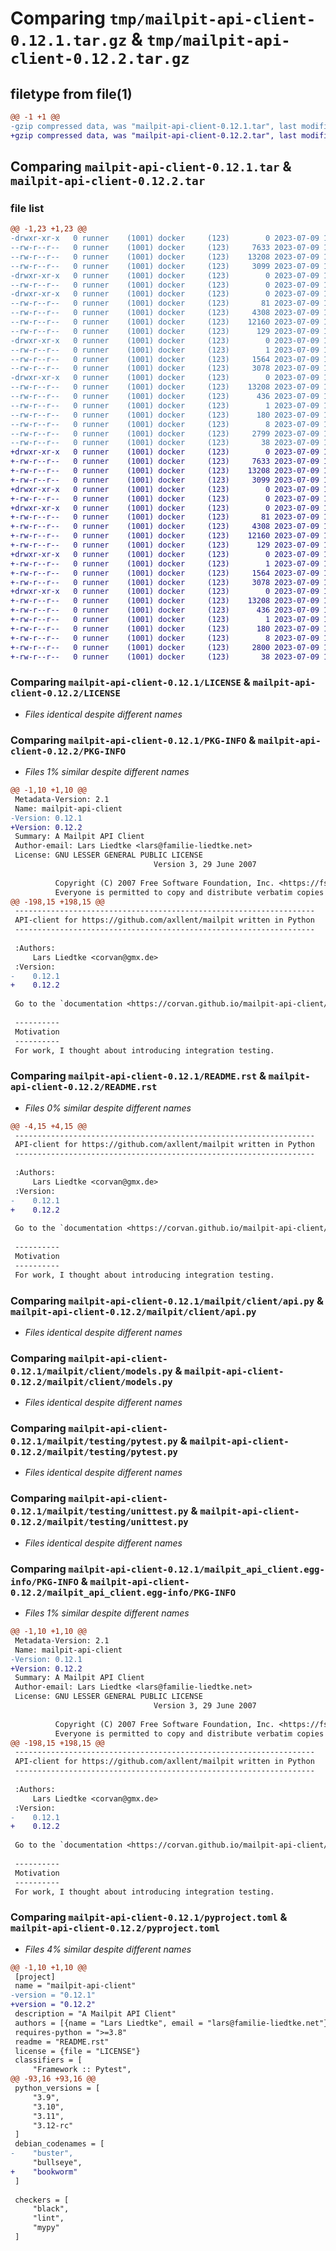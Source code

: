 # Comparing `tmp/mailpit-api-client-0.12.1.tar.gz` & `tmp/mailpit-api-client-0.12.2.tar.gz`

## filetype from file(1)

```diff
@@ -1 +1 @@
-gzip compressed data, was "mailpit-api-client-0.12.1.tar", last modified: Sun Jul  9 12:49:58 2023, max compression
+gzip compressed data, was "mailpit-api-client-0.12.2.tar", last modified: Sun Jul  9 14:22:45 2023, max compression
```

## Comparing `mailpit-api-client-0.12.1.tar` & `mailpit-api-client-0.12.2.tar`

### file list

```diff
@@ -1,23 +1,23 @@
-drwxr-xr-x   0 runner    (1001) docker     (123)        0 2023-07-09 12:49:58.322992 mailpit-api-client-0.12.1/
--rw-r--r--   0 runner    (1001) docker     (123)     7633 2023-07-09 12:49:31.000000 mailpit-api-client-0.12.1/LICENSE
--rw-r--r--   0 runner    (1001) docker     (123)    13208 2023-07-09 12:49:58.322992 mailpit-api-client-0.12.1/PKG-INFO
--rw-r--r--   0 runner    (1001) docker     (123)     3099 2023-07-09 12:49:31.000000 mailpit-api-client-0.12.1/README.rst
-drwxr-xr-x   0 runner    (1001) docker     (123)        0 2023-07-09 12:49:58.318992 mailpit-api-client-0.12.1/mailpit/
--rw-r--r--   0 runner    (1001) docker     (123)        0 2023-07-09 12:49:31.000000 mailpit-api-client-0.12.1/mailpit/__init__.py
-drwxr-xr-x   0 runner    (1001) docker     (123)        0 2023-07-09 12:49:58.318992 mailpit-api-client-0.12.1/mailpit/client/
--rw-r--r--   0 runner    (1001) docker     (123)       81 2023-07-09 12:49:31.000000 mailpit-api-client-0.12.1/mailpit/client/__init__.py
--rw-r--r--   0 runner    (1001) docker     (123)     4308 2023-07-09 12:49:31.000000 mailpit-api-client-0.12.1/mailpit/client/api.py
--rw-r--r--   0 runner    (1001) docker     (123)    12160 2023-07-09 12:49:31.000000 mailpit-api-client-0.12.1/mailpit/client/models.py
--rw-r--r--   0 runner    (1001) docker     (123)      129 2023-07-09 12:49:31.000000 mailpit-api-client-0.12.1/mailpit/config.py
-drwxr-xr-x   0 runner    (1001) docker     (123)        0 2023-07-09 12:49:58.318992 mailpit-api-client-0.12.1/mailpit/testing/
--rw-r--r--   0 runner    (1001) docker     (123)        1 2023-07-09 12:49:31.000000 mailpit-api-client-0.12.1/mailpit/testing/__init__.py
--rw-r--r--   0 runner    (1001) docker     (123)     1564 2023-07-09 12:49:31.000000 mailpit-api-client-0.12.1/mailpit/testing/pytest.py
--rw-r--r--   0 runner    (1001) docker     (123)     3078 2023-07-09 12:49:31.000000 mailpit-api-client-0.12.1/mailpit/testing/unittest.py
-drwxr-xr-x   0 runner    (1001) docker     (123)        0 2023-07-09 12:49:58.322992 mailpit-api-client-0.12.1/mailpit_api_client.egg-info/
--rw-r--r--   0 runner    (1001) docker     (123)    13208 2023-07-09 12:49:58.000000 mailpit-api-client-0.12.1/mailpit_api_client.egg-info/PKG-INFO
--rw-r--r--   0 runner    (1001) docker     (123)      436 2023-07-09 12:49:58.000000 mailpit-api-client-0.12.1/mailpit_api_client.egg-info/SOURCES.txt
--rw-r--r--   0 runner    (1001) docker     (123)        1 2023-07-09 12:49:58.000000 mailpit-api-client-0.12.1/mailpit_api_client.egg-info/dependency_links.txt
--rw-r--r--   0 runner    (1001) docker     (123)      180 2023-07-09 12:49:58.000000 mailpit-api-client-0.12.1/mailpit_api_client.egg-info/requires.txt
--rw-r--r--   0 runner    (1001) docker     (123)        8 2023-07-09 12:49:58.000000 mailpit-api-client-0.12.1/mailpit_api_client.egg-info/top_level.txt
--rw-r--r--   0 runner    (1001) docker     (123)     2799 2023-07-09 12:49:31.000000 mailpit-api-client-0.12.1/pyproject.toml
--rw-r--r--   0 runner    (1001) docker     (123)       38 2023-07-09 12:49:58.322992 mailpit-api-client-0.12.1/setup.cfg
+drwxr-xr-x   0 runner    (1001) docker     (123)        0 2023-07-09 14:22:45.496074 mailpit-api-client-0.12.2/
+-rw-r--r--   0 runner    (1001) docker     (123)     7633 2023-07-09 14:22:25.000000 mailpit-api-client-0.12.2/LICENSE
+-rw-r--r--   0 runner    (1001) docker     (123)    13208 2023-07-09 14:22:45.496074 mailpit-api-client-0.12.2/PKG-INFO
+-rw-r--r--   0 runner    (1001) docker     (123)     3099 2023-07-09 14:22:25.000000 mailpit-api-client-0.12.2/README.rst
+drwxr-xr-x   0 runner    (1001) docker     (123)        0 2023-07-09 14:22:45.496074 mailpit-api-client-0.12.2/mailpit/
+-rw-r--r--   0 runner    (1001) docker     (123)        0 2023-07-09 14:22:25.000000 mailpit-api-client-0.12.2/mailpit/__init__.py
+drwxr-xr-x   0 runner    (1001) docker     (123)        0 2023-07-09 14:22:45.496074 mailpit-api-client-0.12.2/mailpit/client/
+-rw-r--r--   0 runner    (1001) docker     (123)       81 2023-07-09 14:22:25.000000 mailpit-api-client-0.12.2/mailpit/client/__init__.py
+-rw-r--r--   0 runner    (1001) docker     (123)     4308 2023-07-09 14:22:25.000000 mailpit-api-client-0.12.2/mailpit/client/api.py
+-rw-r--r--   0 runner    (1001) docker     (123)    12160 2023-07-09 14:22:25.000000 mailpit-api-client-0.12.2/mailpit/client/models.py
+-rw-r--r--   0 runner    (1001) docker     (123)      129 2023-07-09 14:22:25.000000 mailpit-api-client-0.12.2/mailpit/config.py
+drwxr-xr-x   0 runner    (1001) docker     (123)        0 2023-07-09 14:22:45.496074 mailpit-api-client-0.12.2/mailpit/testing/
+-rw-r--r--   0 runner    (1001) docker     (123)        1 2023-07-09 14:22:25.000000 mailpit-api-client-0.12.2/mailpit/testing/__init__.py
+-rw-r--r--   0 runner    (1001) docker     (123)     1564 2023-07-09 14:22:25.000000 mailpit-api-client-0.12.2/mailpit/testing/pytest.py
+-rw-r--r--   0 runner    (1001) docker     (123)     3078 2023-07-09 14:22:25.000000 mailpit-api-client-0.12.2/mailpit/testing/unittest.py
+drwxr-xr-x   0 runner    (1001) docker     (123)        0 2023-07-09 14:22:45.496074 mailpit-api-client-0.12.2/mailpit_api_client.egg-info/
+-rw-r--r--   0 runner    (1001) docker     (123)    13208 2023-07-09 14:22:45.000000 mailpit-api-client-0.12.2/mailpit_api_client.egg-info/PKG-INFO
+-rw-r--r--   0 runner    (1001) docker     (123)      436 2023-07-09 14:22:45.000000 mailpit-api-client-0.12.2/mailpit_api_client.egg-info/SOURCES.txt
+-rw-r--r--   0 runner    (1001) docker     (123)        1 2023-07-09 14:22:45.000000 mailpit-api-client-0.12.2/mailpit_api_client.egg-info/dependency_links.txt
+-rw-r--r--   0 runner    (1001) docker     (123)      180 2023-07-09 14:22:45.000000 mailpit-api-client-0.12.2/mailpit_api_client.egg-info/requires.txt
+-rw-r--r--   0 runner    (1001) docker     (123)        8 2023-07-09 14:22:45.000000 mailpit-api-client-0.12.2/mailpit_api_client.egg-info/top_level.txt
+-rw-r--r--   0 runner    (1001) docker     (123)     2800 2023-07-09 14:22:25.000000 mailpit-api-client-0.12.2/pyproject.toml
+-rw-r--r--   0 runner    (1001) docker     (123)       38 2023-07-09 14:22:45.496074 mailpit-api-client-0.12.2/setup.cfg
```

### Comparing `mailpit-api-client-0.12.1/LICENSE` & `mailpit-api-client-0.12.2/LICENSE`

 * *Files identical despite different names*

### Comparing `mailpit-api-client-0.12.1/PKG-INFO` & `mailpit-api-client-0.12.2/PKG-INFO`

 * *Files 1% similar despite different names*

```diff
@@ -1,10 +1,10 @@
 Metadata-Version: 2.1
 Name: mailpit-api-client
-Version: 0.12.1
+Version: 0.12.2
 Summary: A Mailpit API Client
 Author-email: Lars Liedtke <lars@familie-liedtke.net>
 License: GNU LESSER GENERAL PUBLIC LICENSE
                                Version 3, 29 June 2007
         
          Copyright (C) 2007 Free Software Foundation, Inc. <https://fsf.org/>
          Everyone is permitted to copy and distribute verbatim copies
@@ -198,15 +198,15 @@
 -------------------------------------------------------------------
 API-client for https://github.com/axllent/mailpit written in Python
 -------------------------------------------------------------------
 
 :Authors:
     Lars Liedtke <corvan@gmx.de>
 :Version:
-    0.12.1
+    0.12.2
 
 Go to the `documentation <https://corvan.github.io/mailpit-api-client/>`_
 
 ----------
 Motivation
 ----------
 For work, I thought about introducing integration testing.
```

### Comparing `mailpit-api-client-0.12.1/README.rst` & `mailpit-api-client-0.12.2/README.rst`

 * *Files 0% similar despite different names*

```diff
@@ -4,15 +4,15 @@
 -------------------------------------------------------------------
 API-client for https://github.com/axllent/mailpit written in Python
 -------------------------------------------------------------------
 
 :Authors:
     Lars Liedtke <corvan@gmx.de>
 :Version:
-    0.12.1
+    0.12.2
 
 Go to the `documentation <https://corvan.github.io/mailpit-api-client/>`_
 
 ----------
 Motivation
 ----------
 For work, I thought about introducing integration testing.
```

### Comparing `mailpit-api-client-0.12.1/mailpit/client/api.py` & `mailpit-api-client-0.12.2/mailpit/client/api.py`

 * *Files identical despite different names*

### Comparing `mailpit-api-client-0.12.1/mailpit/client/models.py` & `mailpit-api-client-0.12.2/mailpit/client/models.py`

 * *Files identical despite different names*

### Comparing `mailpit-api-client-0.12.1/mailpit/testing/pytest.py` & `mailpit-api-client-0.12.2/mailpit/testing/pytest.py`

 * *Files identical despite different names*

### Comparing `mailpit-api-client-0.12.1/mailpit/testing/unittest.py` & `mailpit-api-client-0.12.2/mailpit/testing/unittest.py`

 * *Files identical despite different names*

### Comparing `mailpit-api-client-0.12.1/mailpit_api_client.egg-info/PKG-INFO` & `mailpit-api-client-0.12.2/mailpit_api_client.egg-info/PKG-INFO`

 * *Files 1% similar despite different names*

```diff
@@ -1,10 +1,10 @@
 Metadata-Version: 2.1
 Name: mailpit-api-client
-Version: 0.12.1
+Version: 0.12.2
 Summary: A Mailpit API Client
 Author-email: Lars Liedtke <lars@familie-liedtke.net>
 License: GNU LESSER GENERAL PUBLIC LICENSE
                                Version 3, 29 June 2007
         
          Copyright (C) 2007 Free Software Foundation, Inc. <https://fsf.org/>
          Everyone is permitted to copy and distribute verbatim copies
@@ -198,15 +198,15 @@
 -------------------------------------------------------------------
 API-client for https://github.com/axllent/mailpit written in Python
 -------------------------------------------------------------------
 
 :Authors:
     Lars Liedtke <corvan@gmx.de>
 :Version:
-    0.12.1
+    0.12.2
 
 Go to the `documentation <https://corvan.github.io/mailpit-api-client/>`_
 
 ----------
 Motivation
 ----------
 For work, I thought about introducing integration testing.
```

### Comparing `mailpit-api-client-0.12.1/pyproject.toml` & `mailpit-api-client-0.12.2/pyproject.toml`

 * *Files 4% similar despite different names*

```diff
@@ -1,10 +1,10 @@
 [project]
 name = "mailpit-api-client"
-version = "0.12.1"
+version = "0.12.2"
 description = "A Mailpit API Client"
 authors = [{name = "Lars Liedtke", email = "lars@familie-liedtke.net"}]
 requires-python = ">=3.8"
 readme = "README.rst"
 license = {file = "LICENSE"}
 classifiers = [
     "Framework :: Pytest",
@@ -93,16 +93,16 @@
 python_versions = [
     "3.9",
     "3.10",
     "3.11",
     "3.12-rc"
 ]
 debian_codenames = [
-    "buster",
     "bullseye",
+    "bookworm"
 ]
 
 checkers = [
     "black",
     "lint",
     "mypy"
 ]
```

